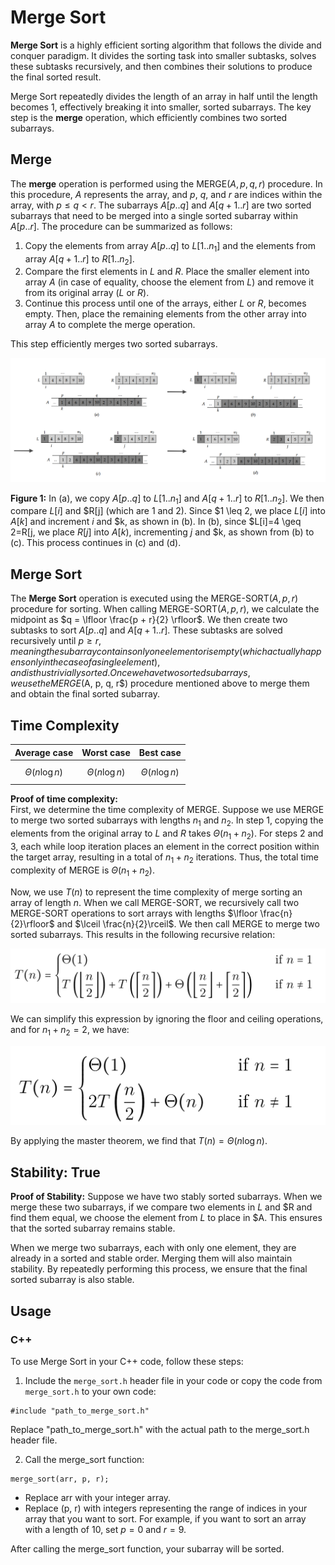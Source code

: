 # Merge Sort

**Merge Sort** is a highly efficient sorting algorithm that follows the divide and conquer paradigm. It divides the sorting task into smaller subtasks, solves these subtasks recursively, and then combines their solutions to produce the final sorted result.

Merge Sort repeatedly divides the length of an array in half until the length becomes 1, effectively breaking it into smaller, sorted subarrays. The key step is the **merge** operation, which efficiently combines two sorted subarrays.

## Merge
The **merge** operation is performed using the MERGE($A, p, q, r$) procedure. In this procedure, $A$ represents the array, and $p$, $q$, and $r$ are indices within the array, with $p \leq q < r$. The subarrays $A[p..q]$ and $A[q+1..r]$ are two sorted subarrays that need to be merged into a single sorted subarray within $A[p..r]$. The procedure can be summarized as follows:

1. Copy the elements from array $A[p..q]$ to $L[1..n_1]$ and the elements from array $A[q+1..r]$ to $R[1..n_2]$.
2. Compare the first elements in $L$ and $R$. Place the smaller element into array $A$ (in case of equality, choose the element from $L$) and remove it from its original array ($L$ or $R$).
3. Continue this process until one of the arrays, either $L$ or $R$, becomes empty. Then, place the remaining elements from the other array into array $A$ to complete the merge operation.

This step efficiently merges two sorted subarrays.

![Figure 1](https://github.com/mjyang0902/Data-Structure/blob/main/sort/figures/merge_sort_merge.png)

**Figure 1:** In (a), we copy $A[p..q]$ to $L[1..n_1]$ and $A[q+1..r]$ to $R[1..n_2]$. We then compare $L[i]$ and $R[j] (which are 1 and 2). Since $1 \leq 2, we place $L[i]$ into $A[k]$ and increment $i$ and $k, as shown in (b). In (b), since $L[i]=4 \geq 2=R[j, we place $R[j]$ into $A[k$), incrementing $j$ and $k, as shown from (b) to (c). This process continues in (c) and (d).

## Merge Sort
The **Merge Sort** operation is executed using the MERGE-SORT($A, p, r$) procedure for sorting. When calling MERGE-SORT($A, p, r$), we calculate the midpoint as $q = \lfloor \frac{p + r}{2} \rfloor$. We then create two subtasks to sort $A[p..q]$ and $A[q+1..r]$. These subtasks are solved recursively until $p \geq r, meaning the subarray contains only one element or is empty (which actually happens only in the case of a single element), and is thus trivially sorted. Once we have two sorted subarrays, we use the MERGE($A, p, q, r$) procedure mentioned above to merge them and obtain the final sorted subarray.

## Time Complexity
| Average case | Worst case | Best case |
|:------------:|:----------:|:---------:|
| $$\Theta(n\log n)$$ | $$\Theta(n\log n)$$ | $$\Theta(n\log n)$$ |

**Proof of time complexity:**  
  First, we determine the time complexity of MERGE. Suppose we use MERGE to merge two sorted subarrays with lengths $n_1$ and $n_2$. In step 1, copying the elements from the original array to $L$ and $R$ takes $\Theta(n_1 + n_2)$. For steps 2 and 3, each while loop iteration places an element in the correct position within the target array, resulting in a total of $n_1 + n_2$ iterations. Thus, the total time complexity of MERGE is $\Theta(n_1 + n_2)$.
  
  Now, we use $T(n)$ to represent the time complexity of merge sorting an array of length $n$. When we call MERGE-SORT, we recursively call two MERGE-SORT operations to sort arrays with lengths $\lfloor \frac{n}{2}\rfloor$ and $\lceil \frac{n}{2}\rceil$. We then call MERGE to merge two sorted subarrays. This results in the following recursive relation:

![Equation 1](https://github.com/mjyang0902/Data-Structure/blob/main/sort/figures/merge_sort_eq1.png)
  
We can simplify this expression by ignoring the floor and ceiling operations, and for $n_1 + n_2 = 2$, we have:

 ![Equation 2](https://github.com/mjyang0902/Data-Structure/blob/main/sort/figures/merge_sort_eq2.png)

By applying the master theorem, we find that $T(n) = \Theta(n\log n)$.

## Stability: True
**Proof of Stability:** 
Suppose we have two stably sorted subarrays. When we merge these two subarrays, if we compare two elements in $L$ and $R and find them equal, we choose the element from $L$ to place in $A. This ensures that the sorted subarray remains stable. 

When we merge two subarrays, each with only one element, they are already in a sorted and stable order. Merging them will also maintain stability. By repeatedly performing this process, we ensure that the final sorted subarray is also stable.

## Usage

### C++

To use Merge Sort in your C++ code, follow these steps:

1. Include the `merge_sort.h` header file in your code or copy the code from `merge_sort.h` to your own code:
```
#include "path_to_merge_sort.h"
```
Replace "path_to_merge_sort.h" with the actual path to the merge_sort.h header file.

2. Call the merge_sort function:
```
merge_sort(arr, p, r);
```
- Replace arr with your integer array.
- Replace (p, r) with integers representing the range of indices in your array that you want to sort. For example, if you want to sort an array with a length of $10$, set $p = 0$ and $r = 9$.

After calling the merge_sort function, your subarray will be sorted.
